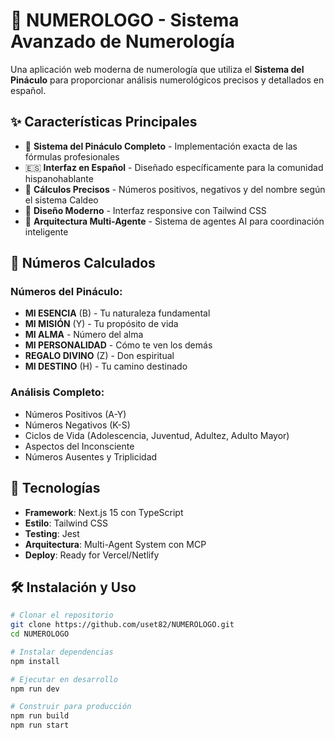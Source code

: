 # 🔮 NUMEROLOGO - Sistema Avanzado de Numerología

Una aplicación web moderna de numerología que utiliza el **Sistema del Pináculo** para proporcionar análisis numerológicos precisos y detallados en español.

## ✨ Características Principales

- 🎯 **Sistema del Pináculo Completo** - Implementación exacta de las fórmulas profesionales
- 🇪🇸 **Interfaz en Español** - Diseñado específicamente para la comunidad hispanohablante
- 🔢 **Cálculos Precisos** - Números positivos, negativos y del nombre según el sistema Caldeo
- 🎨 **Diseño Moderno** - Interfaz responsive con Tailwind CSS
- 🤖 **Arquitectura Multi-Agente** - Sistema de agentes AI para coordinación inteligente

## 🧮 Números Calculados

### Números del Pináculo:
- **MI ESENCIA** (B) - Tu naturaleza fundamental
- **MI MISIÓN** (Y) - Tu propósito de vida
- **MI ALMA** - Número del alma
- **MI PERSONALIDAD** - Cómo te ven los demás
- **REGALO DIVINO** (Z) - Don espiritual
- **MI DESTINO** (H) - Tu camino destinado

### Análisis Completo:
- Números Positivos (A-Y)
- Números Negativos (K-S)
- Ciclos de Vida (Adolescencia, Juventud, Adultez, Adulto Mayor)
- Aspectos del Inconsciente
- Números Ausentes y Triplicidad

## 🚀 Tecnologías

- **Framework**: Next.js 15 con TypeScript
- **Estilo**: Tailwind CSS
- **Testing**: Jest
- **Arquitectura**: Multi-Agent System con MCP
- **Deploy**: Ready for Vercel/Netlify

## 🛠️ Instalación y Uso

```bash
# Clonar el repositorio
git clone https://github.com/uset82/NUMEROLOGO.git
cd NUMEROLOGO

# Instalar dependencias
npm install

# Ejecutar en desarrollo
npm run dev

# Construir para producción
npm run build
npm run start
